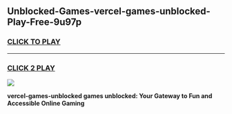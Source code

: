 
## Unblocked-Games-vercel-games-unblocked-Play-Free-9u97p
<h3>
<a href="https://premium76.site?title=vercel-games-unblocked&ref=21A">CLICK TO PLAY</a></h3>
<hr>

<h3>
<a href="https://premium76.site?title=vercel-games-unblocked&ref=21A">CLICK 2 PLAY</a>
  
</h3>

<a href="https://premium76.site?title=vercel-games-unblocked&ref=21A"><img src="https://clearcache.store/games.png"></a>


**vercel-games-unblocked games unblocked: Your Gateway to Fun and Accessible Online Gaming**
